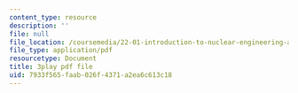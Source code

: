 ```yaml
---
content_type: resource
description: ''
file: null
file_location: /coursemedia/22-01-introduction-to-nuclear-engineering-and-ionizing-radiation-fall-2016/7933f565faab026f4371a2ea6c613c18_G8LHGY3i01Q.pdf
file_type: application/pdf
resourcetype: Document
title: 3play pdf file
uid: 7933f565-faab-026f-4371-a2ea6c613c18
---
```

